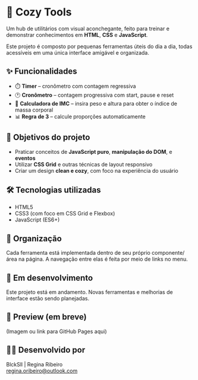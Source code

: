 # 🧰 Cozy Tools

Um hub de utilitários com visual aconchegante, feito para treinar e demonstrar conhecimentos em **HTML**, **CSS** e **JavaScript**.

Este projeto é composto por pequenas ferramentas úteis do dia a dia, todas acessíveis em uma única interface amigável e organizada.

## ✨ Funcionalidades

- ⏱️ **Timer** – cronômetro com contagem regressiva
- 🕐 **Cronômetro** – contagem progressiva com start, pause e reset
- 🧮 **Calculadora de IMC** – insira peso e altura para obter o índice de massa corporal
- 📊 **Regra de 3** – calcule proporções automaticamente

## 🎯 Objetivos do projeto

- Praticar conceitos de **JavaScript puro**, **manipulação do DOM**, e **eventos**
- Utilizar **CSS Grid** e outras técnicas de layout responsivo
- Criar um design **clean e cozy**, com foco na experiência do usuário

## 🛠️ Tecnologias utilizadas

- HTML5
- CSS3 (com foco em CSS Grid e Flexbox)
- JavaScript (ES6+)

## 📁 Organização

Cada ferramenta está implementada dentro de seu próprio componente/área na página. A navegação entre elas é feita por meio de links no menu.

## 🚧 Em desenvolvimento

Este projeto está em andamento. Novas ferramentas e melhorias de interface estão sendo planejadas.

## 📸 Preview (em breve)

(Imagem ou link para GitHub Pages aqui)

## 👩‍💻 Desenvolvido por

BlckSll | Regina Ribeiro  
[regina.oribeiro@outlook.com](mailto:regina.oribeiro@outlook.com)
